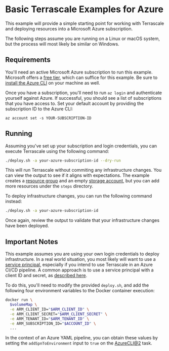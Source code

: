 # Basic Terrascale Examples for Azure

This example will provide a simple starting point for working with Terrascale and deploying resources into
a Microsoft Azure subscription.

The following steps assume you are running on a Linux or macOS system, but the process will most likely be similar on Windows.

## Requirements

You'll need an active Microsoft Azure subscription to run this example. Microsoft offers a [free tier](https://azure.microsoft.com/en-us/free/), which
can suffice for this example. Be sure to [install the Azure CLI](https://docs.microsoft.com/en-us/cli/azure/install-azure-cli) on your machine as well.

Once you have a subscription, you'll need to run `az login` and authenticate yourself against Azure. If successful, you should see
a list of subscriptions that you have access to. Set your default account by providing the subscription ID to the Azure CLI:

`az account set -s YOUR-SUBSCRIPTION-ID`

## Running

Assuming you've set up your subscription and login credentials, you can execute Terrascale using the following command:

```bash
./deploy.sh -a your-azure-subscription-id --dry-run
```

This will run Terrascale without commiting any infrastructure changes. You can view the output to see if it aligns with expectations. The example
creates a [resource group](https://registry.terraform.io/providers/hashicorp/azurerm/latest/docs/resources/resource_group) and an empty
[storage account](https://registry.terraform.io/providers/hashicorp/azurerm/latest/docs/resources/storage_account), but you can add more 
resources under the `steps` directory.

To deploy infrastructure changes, you can run the following command instead:

```bash
./deploy.sh -a your-azure-subscription-id
```

Once again, review the output to validate that your infrastructure changes have been deployed.

## Important Notes

This example assumes you are using your own login credentials to deploy infrastructure. In a real world situation, you most likely will
want to use a [service principal](https://docs.microsoft.com/en-us/azure/active-directory/develop/app-objects-and-service-principals), especially
if you intend to use Terrascale in an Azure CI/CD pipeline. A common approach is to use a service principal with a client ID and secret, as 
[described here](https://registry.terraform.io/providers/hashicorp/azurerm/latest/docs/guides/service_principal_client_secret).

To do this, you'll need to modify the provided `deploy.sh`, and add the following four environment variables to the Docker container execution:

```bash
docker run \
  $volumeMap \
  -e ARM_CLIENT_ID="$ARM_CLIENT_ID" \
  -e ARM_CLIENT_SECRET="$ARM_CLIENT_SECRET" \
  -e ARM_TENANT_ID="$ARM_TENANT_ID" \
  -e ARM_SUBSCRIPTION_ID="$ACCOUNT_ID" \
  ...
```

In the context of an Azure YAML pipeline, you can obtain these values by setting the `addSpnToEnvironment` input to `true` on the 
[AzureCLI@2](https://docs.microsoft.com/en-us/azure/devops/pipelines/tasks/deploy/azure-cli?view=azure-devops) task.
